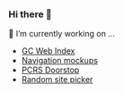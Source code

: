 ### Hi there 👋
🔭 I’m currently working on ...
* [GC Web Index](https://dmcdona.github.io/dmcdona/)
* [Navigation mockups](https://dmcdona.github.io/dmcdona/navigation.html)
* [PCRS Doorstop](https://dmcdona.github.io/dmcdona/pcrsmodal.html)
* [Random site picker](https://dmcdona.github.io/dmcdona/randomsite.html)
<!--
**DMcDona/dmcdona** is a ✨ _special_ ✨ repository because its `README.md` (this file) appears on your GitHub profile.

Here are some ideas to get you started:

- 
- 🌱 I’m currently learning ...
- 👯 I’m looking to collaborate on ...
- 🤔 I’m looking for help with ...
- 💬 Ask me about ...
- 📫 How to reach me: ...
- 😄 Pronouns: ...
- ⚡ Fun fact: ...
-->
